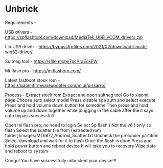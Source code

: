 # Unbrick

Requirements - 

USB drivers - https://spflashtool.com/download/MediaTek_USB_VCOM_drivers.zip

Lib USB driver - https://bypassfrpfiles.com/2021/02/download-libusb-win32-driver/

Sultneg tool - https://sfile.mobi/7pcPraEckEW

Mi flash pro - https://miflashpro.com/

Latest fastboot stock rom - https://xiaomifirmwareupdater.com/miui/pissarro/


Process - 
Extract stock rom
Extract and open sultneg tool
Go to xiaomi page
Choose auto select model
Press disable spa auth and select execute 
Press and hold volume down button for sometime 
Then press and hold volume up and down together while plugging in the cable after the it says auth bypass successfull 

Open mi flash pro, no need to login 
Select Sp flash ( Not the v6 ) only sp flash 
Select the scatter file from {extracted rom folder}/images/MT6877_Android_Scatter.txt 
Uncheck the preloader partition
Select download and wait for it to flash 
Once the flash is done 
Press and hold power button and reboot device 
It will take you to recovery
Wipe data and reboot to system 

Congo! You have successfully unbricked your device!!!
